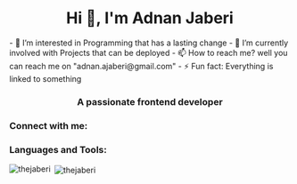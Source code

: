 <h1 align="center">Hi 👋, I'm Adnan Jaberi</h1>
- 👀 I’m interested in Programming that has a lasting change
- 🌱 I’m currently involved with Projects that can be deployed
- 📫 How to reach me? well you can reach me on "adnan.ajaberi@gmail.com"
- ⚡ Fun fact: Everything is linked to something
<h3 align="center">A passionate frontend developer</h3>

<h3 align="left">Connect with me:</h3>
<p align="left">
</p>

<h3 align="left">Languages and Tools:</h3>

<p><img align="left" src="https://github-readme-stats.vercel.app/api/top-langs?username=thejaberi&show_icons=true&locale=en&layout=compact" alt="thejaberi" /></p>

<p>&nbsp;<img align="center" src="https://github-readme-stats.vercel.app/api?username=thejaberi&show_icons=true&locale=en" alt="thejaberi" /></p>
